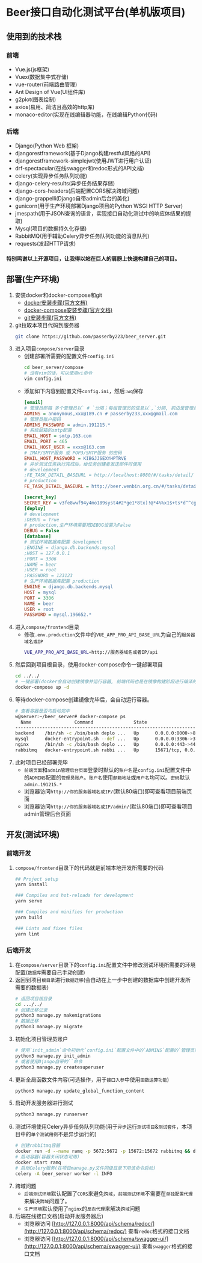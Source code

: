 # Beer接口自动化测试平台(单机版项目)
## 使用到的技术栈
### 前端
   * Vue.js(js框架)
   * Vuex(数据集中式存储)
   * vue-router(前端路由管理)
   * Ant Design of Vue(UI组件库)
   * g2plot(图表绘制)
   * axios(易用、简洁且高效的http库)
   * monaco-editor(实现在线编辑器功能，在线编辑Python代码)
### 后端
   * Django(Python Web 框架)
   * djangorestframework(基于Django构建restful风格的API)
   * djangorestframework-simplejwt(使用JWT进行用户认证)
   * drf-spectacular(在线swagger和redoc形式的API文档)
   * celery(实现异步任务队列功能)
   * django-celery-results(异步任务结果存储)
   * django-cors-headers(后端配置CORS解决跨域问题)
   * django-grappelli(Django自带admin后台的美化)
   * gunicorn(用于生产环境部署Django项目的Python WSGI HTTP Server)
   * jmespath(用于JSON查询的语言，实现接口自动化测试中的响应体结果的提取)
   * Mysql(项目的数据持久化存储)
   * RabbitMQ(用于辅助Celery异步任务队列功能的消息队列)
   * requests(发起HTTP请求)
#### 特别鸣谢以上开源项目，让我得以站在巨人的肩膀上快速构建自己的项目。
## 部署(生产环境)
1. 安装docker和docker-compose和git
    * [docker安装步骤(官方文档)](https://docs.docker.com/engine/install/)
    * [docker-compose安装步骤(官方文档)](https://docs.docker.com/compose/install/)
    * [git安装步骤(官方文档)](https://git-scm.com/download/linux)
2. git拉取本项目代码到服务器
    ```bash
    git clone https://github.com/passerby223/beer_server.git
    ```
3. 进入项目`compose/server`目录
    * 创建部署所需要的配置文件`config.ini`
        ```bash
        cd beer_server/compose
        # 没有vim的话，可以使用vi命令
        vim config.ini
        ```
    * 添加如下内容到配置文件`config.ini`，然后`:wq`保存
        ```ini
        [email]
        # 管理员邮箱 多个管理员以` # `分隔；每组管理员的信息以`,`分隔, 前边是管理员名称,后边是管理员邮箱地址
        ADMINS = anonymous,xxx@189.cn # passerby233,xxx@gmail.com
        # 管理员账户密码
        ADMINS_PASSWORD = admin.191215.*
        # 系统邮箱的smtp配置
        EMAIL_HOST = smtp.163.com
        EMAIL_PORT = 465
        EMAIL_HOST_USER = xxxx@163.com
        # IMAP/SMTP服务 或 POP3/SMTP服务 的密码
        EMAIL_HOST_PASSWORD = KIBGJJSEXYHPTRVE
        # 异步测试任务执行完成后，给任务创建者发送邮件时使用
        # development
        ;FE_TASK_DETAIL_BASEURL = http://localhost:8080/#/tasks/detail/
        # production
        FE_TASK_DETAIL_BASEURL = http://beer.wenbin.org.cn/#/tasks/detail/
        
        [secret_key]
        SECRET_KEY = v3fe8wwf94y4mo189syst4#2*ge1*8tx)!@*4%%x1$+ts*d^^cg
        [deploy]
        # development
        ;DEBUG = True
        # production,生产环境需要把DEBUG设置为False
        DEBUG = False
        [database]
        # 测试环境数据库配置 development
        ;ENGINE = django.db.backends.mysql
        ;HOST = 127.0.0.1
        ;PORT = 3306
        ;NAME = beer
        ;USER = root
        ;PASSWORD = 123123
        # 生产环境数据库配置 production
        ENGINE = django.db.backends.mysql
        HOST = mysql
        PORT = 3306
        NAME = beer
        USER = root
        PASSWORD = mysql.196652.*
        ```
4. 进入`compose/frontend`目录
    * 修改`.env.production`文件中的`VUE_APP_PRO_API_BASE_URL`为自己的`服务器域名或IP`
        ```bash
        VUE_APP_PRO_API_BASE_URL=http://服务器域名或者IP/api 
        ```
5. 然后回到项目根目录，使用docker-compose命令一键部署项目
    ```bash
    cd ../../
    # 一键部署(docker会自动创建镜像并运行容器, 前端代码也是在镜像构建阶段进行编译的)
    docker-compose up -d
    ```
6. 等待docker-compose创建镜像完毕后，会自动运行容器。
    ```bash
    # 查看容器是否均启动完毕
    w@server:~/beer_server# docker-compose ps
      Name                Command               State                                                                   Ports                                                                 
    ------------------------------------------------------------------------------------------------------------------------------------------------------------------------------------------
    backend    /bin/sh -c /bin/bash deplo ...   Up      0.0.0.0:8000->8000/tcp,:::8000->8000/tcp                                                                                              
    mysql      docker-entrypoint.sh --def ...   Up      0.0.0.0:3306->3306/tcp,:::3306->3306/tcp, 33060/tcp                                                                                   
    nginx      /bin/sh -c /bin/bash deplo ...   Up      0.0.0.0:443->443/tcp,:::443->443/tcp, 0.0.0.0:80->80/tcp,:::80->80/tcp                                                                
    rabbitmq   docker-entrypoint.sh rabbi ...   Up      15671/tcp, 0.0.0.0:15672->15672/tcp,:::15672->15672/tcp, 15691/tcp, 15692/tcp, 25672/tcp, 4369/tcp, 5671/tcp, 0.0.0.0:5672->5672/tcp,:::5672->5672/tcp 
    ```
7. 此时项目已经部署完毕
    * `前端页面`和`admin管理后台页面`登录时默认的`账户名`是`config.ini`配置文件中的`ADMINS`配置的`管理员账户`。`账户名`使用`邮箱地址`或`用户名`均可以。`密码`默认`admin.191215.*`
    * 浏览器访问`http://你的服务器域名或IP/`(默认80端口)即可查看项目前端页面
    * 浏览器访问`http://你的服务器域名或IP/admin/`(默认80端口)即可查看项目admin管理后台页面
## 开发(测试环境)
### 前端开发
1. `compose/frontend`目录下的代码就是前端本地开发所需要的代码
    ```bash
    ## Project setup
    yarn install
    
    ### Compiles and hot-reloads for development
    yarn serve
    
    ### Compiles and minifies for production
    yarn build
    
    ### Lints and fixes files
    yarn lint
    ```
### 后端开发
1. 在`compose/server`目录下的`config.ini`配置文件中修改测试环境所需要的环境配置(`数据库`需要自己手动创建)
2. 返回到项目`根目录`进行`数据迁移`(会自动在上一步中创建的数据库中创建开发所需要的数据表)
    ```bash
    # 返回项目根目录
    cd .../../
    # 创建迁移记录
    python3 manage.py makemigrations
    # 数据迁移
    python3 manage.py migrate
    ```
3. 初始化项目管理员账户
    ```bash
    # 使用`init_admin`命令初始化`config.ini`配置文件中的`ADMINS`配置的`管理员账户`
    python3 manage.py init_admin
    # 或者使用Django自带的``命令
    python3 manage.py createsuperuser
    ```
4. 更新全局函数文件内容(可选操作，用于`接口入参`中使用`函数运算功能`)
    ```bash
    python3 manage.py update_global_function_content
    ```
5. 启动开发服务器进行测试
    ```bash
    python3 manage.py runserver
    ```
6. 测试环境使用Celery异步任务队列功能(用于`异步`运行`测试项目`&`测试套件`，本项目中的`单个测试用例`不是异步运行的)
    ```bash
    # 创建rabbitmq容器
    docker run -d --name ramq -p 5672:5672 -p 15672:15672 rabbitmq && docker ps
    # 启动容器(容器关闭状态可用)
    docker start ramq
    # 启动Celery服务(在项目manage.py文件同级目录下用该命令启动)
    celery -A beer_server worker -l INFO
    ```
7. 跨域问题
    * `后端测试环境`默认配置了`CORS`来避免`跨域`，`前端测试环境`不需要在`单独配置代理`来解决`跨域`问题了。
    * `生产环境`默认使用了`nginx`的`反向代理`来解决`跨域`问题
8. 后端在线接口文档(启动开发服务器后)
    * 浏览器访问 [http://127.0.0.1:8000/api/schema/redoc/](http://127.0.0.1:8000/api/schema/redoc/) 查看`redoc`格式的接口文档
    * 浏览器访问 [http://127.0.0.1:8000/api/schema/swagger-ui/](http://127.0.0.1:8000/api/schema/swagger-ui/) 查看`swagger`格式的接口文档
